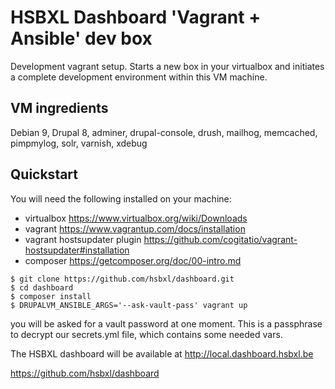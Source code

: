 # HSBXL Dashboard 'Vagrant + Ansible' dev box


Development vagrant setup. 
Starts a new box in your virtualbox and initiates a complete development environment within this VM machine.

## VM ingredients
Debian 9, Drupal 8, adminer, drupal-console, drush, mailhog, memcached, pimpmylog, solr, varnish, xdebug




## Quickstart

You will need the following installed on your machine:
- virtualbox https://www.virtualbox.org/wiki/Downloads
- vagrant https://www.vagrantup.com/docs/installation
- vagrant hostsupdater plugin https://github.com/cogitatio/vagrant-hostsupdater#installation
- composer https://getcomposer.org/doc/00-intro.md

```
$ git clone https://github.com/hsbxl/dashboard.git
$ cd dashboard
$ composer install
$ DRUPALVM_ANSIBLE_ARGS='--ask-vault-pass' vagrant up
```

you will be asked for a vault password at one moment. 
This is a passphrase to decrypt our secrets.yml file, which contains some needed vars.

The HSBXL dashboard will be available at http://local.dashboard.hsbxl.be

https://github.com/hsbxl/dashboard